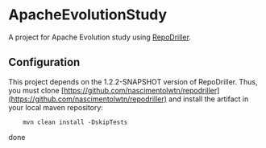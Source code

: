 # ApacheEvolutionStudy
A project for Apache Evolution study using [RepoDriller](https://github.com/mauricioaniche/repodriller).

## Configuration

This project depends on the 1.2.2-SNAPSHOT version of RepoDriller. Thus, you must clone [https://github.com/nascimentolwtn/repodriller](https://github.com/nascimentolwtn/repodriller) and install the artifact in your local maven repository:
 
```
	mvn clean install -DskipTests
```

done
